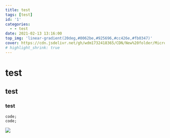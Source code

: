 ```yaml
---
title: test
tags: [test]
id: '1'
categories:
  - - test
date: 2021-02-13 13:16:00
top_img: 'linear-gradient(20deg,#0062be,#925696,#cc426e,#fb0347)'
cover: https://cdn.jsdelivr.net/gh/wdm1732418365/CDN/New%20folder/Microsoft-365.jpg
# highlight_shrink: true
---
```



# test

## test

### test

```
code;
code;
```

![](https://cdn.jsdelivr.net/gh/wdm1732418365/CDN/New%20folder/Microsoft-365.jpg)